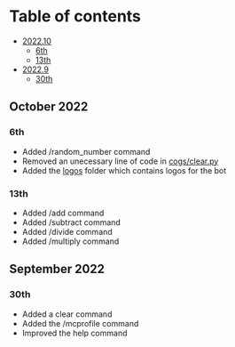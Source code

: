 # Table of contents
* [2022.10](https://github.com/Ahmed3457/Extra-Bot/blob/stable/changelog.md#october-2022)
    * [6th](https://github.com/Ahmed3457/Extra-Bot/blob/stable/changelog.md#6th)
    * [13th](https://github.com/Ahmed3457/Extra-Bot/edit/stable/changelog.md#13th)
* [2022.9](https://github.com/Ahmed3457/Extra-Bot/blob/stable/changelog.md#september-2022)
    * [30th](https://github.com/Ahmed3457/Extra-Bot/blob/stable/changelog.md#30th)

## October 2022
### 6th
- Added /random_number command
- Removed an unecessary line of code in [cogs/clear.py](cogs/clear.py)
- Added the [logos](logos) folder which contains logos for the bot
### 13th
- Added /add command
- Added /subtract command 
- Added /divide command
- Added /multiply command
## September 2022
### 30th 
- Added a clear command 
- Added the /mcprofile command
- Improved the help command
